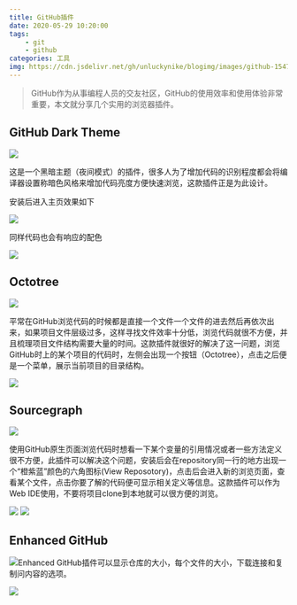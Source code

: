 ```yaml
---
title: GitHub插件
date: 2020-05-29 10:20:00
tags: 
    - git
    - github
categories: 工具
img: https://cdn.jsdelivr.net/gh/unluckynike/blogimg/images/github-154769_1280.png
---
```


> GitHub作为从事编程人员的交友社区，GitHub的使用效率和使用体验非常重要，本文就分享几个实用的浏览器插件。

## GitHub Dark Theme

![](https://cdn.jsdelivr.net/gh/unluckynike/blogimg/images/GitHubDarkTheme.png)

这是一个黑暗主题（夜间模式）的插件，很多人为了增加代码的识别程度都会将编译器设置称暗色风格来增加代码亮度方便快速浏览，这款插件正是为此设计。

安装后进入主页效果如下

![](https://cdn.jsdelivr.net/gh/unluckynike/blogimg/images/GitHubDarkTheme1.png)

同样代码也会有响应的配色

![](https://cdn.jsdelivr.net/gh/unluckynike/blogimg/images/GitHubDarkTheme2.png)

## Octotree

![](https://cdn.jsdelivr.net/gh/unluckynike/blogimg/images/Octotree.png)

平常在GitHub浏览代码的时候都是直接一个文件一个文件的进去然后再依次出来，如果项目文件层级过多，这样寻找文件效率十分低，浏览代码就很不方便，并且梳理项目文件结构需要大量的时间。这款插件就很好的解决了这一问题，浏览GitHub时上的某个项目的代码时，左侧会出现一个按钮（Octotree），点击之后便是一个菜单，展示当前项目的目录结构。

![](https://cdn.jsdelivr.net/gh/unluckynike/blogimg/images/Octotree1.jpg)

## Sourcegraph

![](https://cdn.jsdelivr.net/gh/unluckynike/blogimg/images/Sourcegraph.png)

使用GitHub原生页面浏览代码时想看一下某个变量的引用情况或者一些方法定义很不方便，此插件可以解决这个问题，安装后会在repository同一行的地方出现一个“橙紫蓝”颜色的六角图标(View Reposotory)，点击后会进入新的浏览页面，查看某个文件，点击你要了解的代码便可显示相关定义等信息。这款插件可以作为Web IDE使用，不要将项目clone到本地就可以很方便的浏览。

![](https://cdn.jsdelivr.net/gh/unluckynike/blogimg/images/Sourcegraph1.jpg)
![](https://cdn.jsdelivr.net/gh/unluckynike/blogimg/images/Sourcegraph2.jpg)

## Enhanced GitHub

![](https://cdn.jsdelivr.net/gh/unluckynike/blogimg/images/EnhancedGitHub.png)Enhanced GitHub插件可以显示仓库的大小，每个文件的大小，下载连接和复制问内容的选项。

![](https://cdn.jsdelivr.net/gh/unluckynike/blogimg/images/EnhancedGitHub1.jpg)

